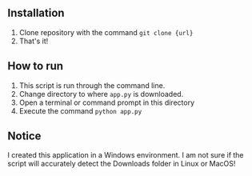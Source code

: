 ## Installation

1. Clone repository with the command `git clone {url}`
2. That's it!

## How to run

1. This script is run through the command line.
2. Change directory to where `app.py` is downloaded.
3. Open a terminal or command prompt in this directory
4. Execute the command `python app.py`

## Notice

I created this application in a Windows environment. I am not sure if the script will accurately detect the Downloads folder in Linux or MacOS!
